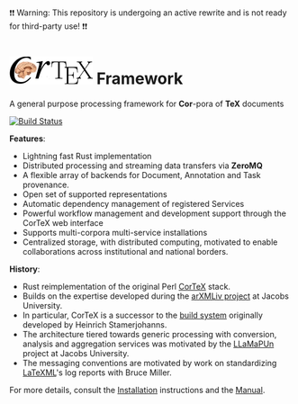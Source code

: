:exclamation::exclamation: Warning: This repository is undergoing an active rewrite and is not ready for third-party use! :exclamation::exclamation: 

![CorTeX Framework](./public/img/logo.jpg) Framework
======

A general purpose processing framework for **Cor**-pora of **TeX** documents

[![Build Status](https://secure.travis-ci.org/dginev/rust-cortex.png?branch=master)](http://travis-ci.org/dginev/rust-cortex)

**Features**:
 * Lightning fast Rust implementation
 * Distributed processing and streaming data transfers via **ZeroMQ**
 * A flexible array of backends for Document, Annotation and Task provenance.
 * Open set of supported representations
 * Automatic dependency management of registered Services
 * Powerful workflow management and development support through the CorTeX web interface
 * Supports multi-corpora multi-service installations
 * Centralized storage, with distributed computing, motivated to enable collaborations across institutional and national borders.

**History**:
 * Rust reimplementation of the original Perl [CorTeX](https://github.com/dginev/cortex) stack.
 * Builds on the expertise developed during the [arXMLiv project](https://trac.kwarc.info/arXMLiv) at Jacobs University. 
 * In particular, CorTeX is a successor to the [build system](http://arxmliv.kwarc.info) originally developed by Heinrich Stamerjohanns.
 * The architecture tiered towards generic processing with conversion, analysis and aggregation services was motivated by the [LLaMaPUn](https://trac.kwarc.info/lamapun)
   project at Jacobs University.
 * The messaging conventions are motivated by work on standardizing [LaTeXML](http://dlmf.nist.gov/LaTeXML)'s log reports with Bruce Miller.

For more details, consult the [Installation](INSTALL.md) instructions and the [Manual](MANUAL.md).
